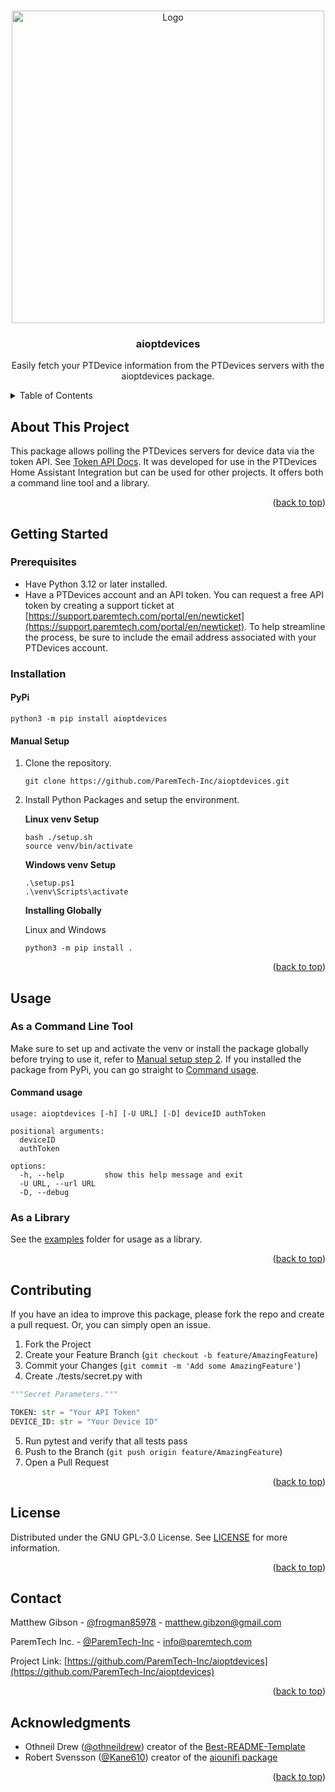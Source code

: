<a id="readme-top"></a>

<!-- PROJECT SHIELDS -->

<!-- PROJECT LOGO -->
<br />
<div align="center">
  <a href="https://paremtech.com">
    <img src=".github/assets/Paremtech logo white.png" alt="Logo" width="500">
  </a>

  <h3 align="center">aioptdevices</h3>

  <p align="center">
    Easily fetch your PTDevice information from the PTDevices servers with the aioptdevices package.
    <br />
</div>


<!-- TABLE OF CONTENTS -->
<details>
  <summary>Table of Contents</summary>
  <ol>
    <li>
      <a href="#about-the-project">About This Project</a>
    </li>
    <li>
      <a href="#getting-started">Getting Started</a>
      <ul>
        <li><a href="#prerequisites">Prerequisites</a></li>
        <li><a href="#installation">Installation</a></li>
      </ul>
    </li>
    <li><a href="#usage">Usage</a></li>
    <li><a href="#contributing">Contributing</a></li>
    <li><a href="#license">License</a></li>
    <li><a href="#contact">Contact</a></li>
    <li><a href="#acknowledgments">Acknowledgments</a></li>
  </ol>
</details>



<!-- ABOUT THE PROJECT -->
## About This Project

This package allows polling the PTDevices servers for device data via the token API. See [Token API Docs](https://support.paremtech.com/portal/en/kb/articles/api-options#Token_API). It was developed for use in the PTDevices Home Assistant Integration but can be used for other projects. It offers both a command line tool and a library.

<p align="right">(<a href="#readme-top">back to top</a>)</p>



<!-- GETTING STARTED -->
## Getting Started
### Prerequisites

- Have Python 3.12 or later installed.
- Have a PTDevices account and an API token.
  You can request a free API token by creating a support ticket at [https://support.paremtech.com/portal/en/newticket](https://support.paremtech.com/portal/en/newticket). To help streamline the process, be sure to include the email address associated with your PTDevices account.

### Installation

#### PyPi
```shell
python3 -m pip install aioptdevices
```

#### Manual Setup
1. Clone the repository.
    ```shell
    git clone https://github.com/ParemTech-Inc/aioptdevices.git
     ```
2. Install Python Packages and setup the environment.

    **Linux venv Setup**
    ```shell
    bash ./setup.sh
    source venv/bin/activate
    ```
    **Windows venv Setup**
    ```shell
    .\setup.ps1
    .\venv\Scripts\activate
    ```
    **Installing Globally**
    
    Linux and Windows
    ```shell
    python3 -m pip install .
    ```

<p align="right">(<a href="#readme-top">back to top</a>)</p>



<!-- USAGE EXAMPLES -->
## Usage
### As a Command Line Tool
Make sure to set up and activate the venv or install the package globally before trying to use it, refer to [Manual setup step 2](#manual-setup). If you installed the package from PyPi, you can go straight to [Command usage](#command-usage).

#### Command usage

```
usage: aioptdevices [-h] [-U URL] [-D] deviceID authToken

positional arguments:
  deviceID
  authToken

options:
  -h, --help         show this help message and exit
  -U URL, --url URL
  -D, --debug
```

### As a Library
See the [examples](examples) folder for usage as a library.

<p align="right">(<a href="#readme-top">back to top</a>)</p>

<!-- CONTRIBUTING -->
## Contributing

If you have an idea to improve this package, please fork the repo and create a pull request. Or, you can simply open an issue.

1. Fork the Project
2. Create your Feature Branch (`git checkout -b feature/AmazingFeature`)
3. Commit your Changes (`git commit -m 'Add some AmazingFeature'`)
4. Create ./tests/secret.py with
```py
"""Secret Parameters."""

TOKEN: str = "Your API Token"
DEVICE_ID: str = "Your Device ID"
```
5. Run pytest and verify that all tests pass
6. Push to the Branch (`git push origin feature/AmazingFeature`)
7. Open a Pull Request

<p align="right">(<a href="#readme-top">back to top</a>)</p>



<!-- LICENSE -->
## License

Distributed under the GNU GPL-3.0 License. See [LICENSE](LICENSE) for more information.

<p align="right">(<a href="#readme-top">back to top</a>)</p>



<!-- CONTACT -->
## Contact

Matthew Gibson - [@frogman85978](https://github.com/frogman85978) - matthew.gibzon@gmail.com

ParemTech Inc. - [@ParemTech-Inc](https://github.com/ParemTech-Inc) - info@paremtech.com

Project Link: [https://github.com/ParemTech-Inc/aioptdevices](https://github.com/ParemTech-Inc/aioptdevices)

<p align="right">(<a href="#readme-top">back to top</a>)</p>

<!-- ACKNOWLEDGMENTS -->
## Acknowledgments

* Othneil Drew ([@othneildrew](https://github.com/othneildrew)) creator of the [Best-README-Template](https://github.com/othneildrew/Best-README-Template)
* Robert Svensson ([@Kane610](https://github.com/Kane610)) creator of the [aiounifi package](https://github.com/Kane610/aiounifi)

<p align="right">(<a href="#readme-top">back to top</a>)</p>



<!-- MARKDOWN LINKS & IMAGES -->
<!-- https://www.markdownguide.org/basic-syntax/#reference-style-links -->

